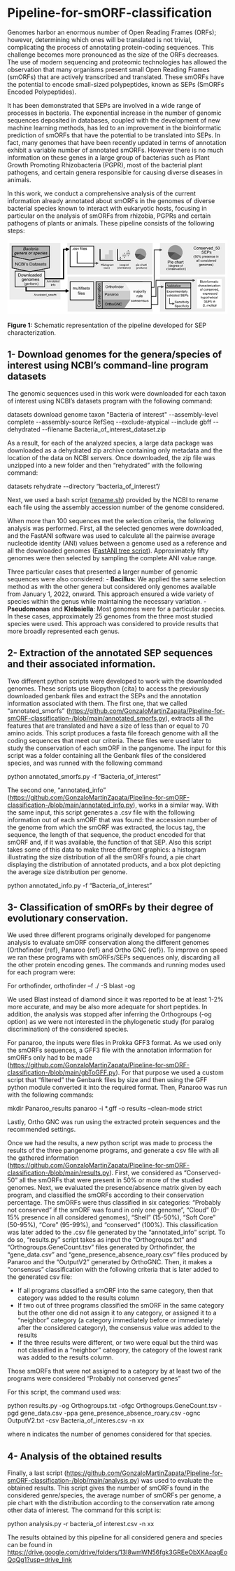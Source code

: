 # Pipeline-for-smORF-classification

Genomes harbor an enormous number of Open Reading Frames (ORFs); however, determining which ones will be translated is not trivial, complicating the process of annotating protein-coding sequences. This challenge becomes more pronounced as the size of the ORFs decreases. The use of modern sequencing and proteomic technologies has allowed the observation that many organisms present small Open Reading Frames (smORFs) that are actively transcribed and translated. These smORFs have the potential to encode small-sized polypeptides, known as SEPs (SmORFs Encoded Polypeptides). 

It has been demonstrated that SEPs are involved in a wide range of processes in bacteria.  The exponential increase in the number of genomic sequences deposited in databases, coupled with the development of new machine learning methods, has led to an improvement in the bioinformatic prediction of smORFs that have the potential to be translated into SEPs. In fact, many genomes that have been recently updated in terms of annotation exhibit a variable number of annotated smORFs. However there is no much information on these genes in a large group of bacterias such as Plant Growth Promoting Rhizobacteria (PGPR), most of the bacterial plant pathogens, and certain genera responsible for causing diverse diseases in animals.

In this work, we conduct a comprehensive analysis of the current information already annotated about smORFs in the genomes of diverse bacterial species known to interact with eukaryotic hosts, focusing in particular on the analysis of smORFs from rhizobia, PGPRs and certain pathogens of plants or animals. These pipeline consists of the following steps:

![Schematic representation of the pipeline developed for SEP characterization.](https://raw.githubusercontent.com/GonzaloMartinZapata/Pipeline-for-smORF-classification-/main/Fig1.png)

**Figure 1:** Schematic representation of the pipeline developed for SEP characterization.

## 1- Download genomes for the genera/species of interest using NCBI’s command-line program datasets

The genomic sequences used in this work were downloaded for each taxon of interest using NCBI’s datasets program with the following command:

datasets download genome taxon "Bacteria of interest" --assembly-level complete --assembly-source RefSeq --exclude-atypical --include gbff --dehydrated --filename Bacteria_of_interest_dataset.zip

As a result, for each of the analyzed species, a large data package was downloaded as a dehydrated zip archive containing only metadata and the location of the data on NCBI servers. Once downloaded, the zip file was unzipped into a new folder and then “rehydrated” with the following command:

datasets rehydrate --directory “bacteria_of_interest”/

Next, we used a bash script ([rename.sh](https://github.com/GonzaloMartinZapata/Pipeline-for-smORF-classification-/blob/main/rename.sh)) provided by the NCBI to rename each file using the assembly accession number of the genome considered.

When more than 100 sequences met the selection criteria, the following analysis was performed. First, all the selected genomes were downloaded, and the FastANI software was used to calculate all the pairwise average nucleotide identity (ANI) values between a genome used as a reference and all the downloaded genomes ([FastANI tree script](https://github.com/GonzaloMartinZapata/Pipeline-for-smORF-classification-/blob/main/Get_genomes_and_make_fastani_tree.ipynb)). Approximately fifty genomes were then selected by sampling the complete ANI value range.

Three particular cases that presented a larger number of genomic sequences were also considered: - **Bacillus**: We applied the same selection method as with the other genera but considered only genomes available from January 1, 2022, onward. This approach ensured a wide variety of species within the genus while maintaining the necessary variation. - **Pseudomonas** and **Klebsiella**: Most genomes were for a particular species. In these cases, approximately 25 genomes from the three most studied species were used. This approach was considered to provide results that more broadly represented each genus.


## 2- Extraction of the annotated SEP sequences and their associated information.

Two different python scripts were developed to work with the downloaded genomes. These scripts use Biopython {cita} to access the previously downloaded genbank files and extract the SEPs and the annotation information associated with them. The first one, that we called “annotated_smorfs” (https://github.com/GonzaloMartinZapata/Pipeline-for-smORF-classification-/blob/main/annotated_smorfs.py), extracts all the features that are translated and have a size of less than or equal to 70 amino acids. This script produces a fasta file foreach genome with all the coding sequences that meet our criteria. These files were used later to study the conservation of each smORF in the pangenome. The input for this script was a folder containing all the Genbank files of the considered species, and was runned with the following command

python annotated_smorfs.py -f “Bacteria_of_interest”

The second one, “annotated_info” (https://github.com/GonzaloMartinZapata/Pipeline-for-smORF-classification-/blob/main/annotated_info.py), works in a similar way. With the same input, this script generates a .csv file with the following information out of each smORF that was found: the accession number of the genome from which the smORF was extracted, the locus tag, the sequence, the length of that sequence, the product encoded for that smORF and, if it was available, the function of that SEP. Also this script takes some of this data to make three different graphics: a histogram illustrating the size distribution of all the smORFs found, a pie chart displaying the distribution of annotated products, and a box plot depicting the average size distribution per genome.

python annotated_info.py -f “Bacteria_of_interest”

## 3- Classification of smORFs by their degree of evolutionary conservation.

We used three different programs originally developed for pangenome analysis to evaluate smORF conservation along the different genomes (Orthofinder {ref}, Panaroo {ref} and Ortho GNC {ref}). To improve on speed we ran these programs with smORFs/SEPs sequences only, discarding all the other protein encoding genes. The commands and running modes used for each program were: 

For orthofinder,  orthofinder  –f ./ -S blast -og

We used Blast instead of diamond since it was reported to be at least 1-2% more accurate, and may be also more adequate for short peptides. In addition, the analysis was stopped after inferring the Orthogroups (-og option) as we were not interested in the phylogenetic study (for paralog discrimination) of the considered species.

For panaroo, the inputs were files in Prokka GFF3 format.  As we used only the smORFs sequences, a GFF3 file with the annotation information for smORFs only had to be made (https://github.com/GonzaloMartinZapata/Pipeline-for-smORF-classification-/blob/main/gbToGFF.py). For that purpose we used a custom script that “filtered” the Genbank files by size and then using the GFF python module converted it into the required format. Then, Panaroo was run with the following commands:

mkdir Panaroo_results
panaroo -i *.gff -o results –clean-mode strict

Lastly, Ortho GNC was run using the extracted protein sequences and the recommended settings.  

Once we had the results, a new python script was made to process the results of the three pangenome programs, and generate a csv file with all the gathered information (https://github.com/GonzaloMartinZapata/Pipeline-for-smORF-classification-/blob/main/results.py). First, we considered as “Conserved-50” all the smORFs that were present in 50% or more of the studied genomes. Next, we evaluated the presence/absence matrix given by each program, and classified the smORFs according to their conservation percentage. The smORFs were thus classified in six categories: “Probably not conserved” if the smORF was found in only one genome”, “Cloud” (0-15% presence in all considered genomes), “Shell” (15-50%), “Soft Core” (50-95%), “Core” (95-99%), and “conserved” (100%). This classification was later added to the .csv file generated by the “annotated_info” script. To do so, “results.py” script takes as input the “Orthogroups.txt” and “Orthogroups.GeneCount.tsv” files generated by Orthofinder, the “gene_data.csv” and “gene_presence_absence_roary.csv” files produced by Panaroo and the “OutputV2” generated by OrthoGNC. Then, it makes a “consensus” classification with the following criteria that is later added to the generated csv file: 
* If all programs classified a smORF into the same category, then that category was added to the results column
* If two out of three programs classified the smORF in the same category but the other one did not assign it to any category, or assigned it to a “neighbor” category (a category immediately before or immediately after the considered category), the consensus value was added to the results
* If the three results were different, or two were equal but the third was not classified in a “neighbor” category, the category of the lowest rank was added to the results column.

Those smORFs that were not assigned to a category by at least two of the programs were considered “Probably not conserved genes” 

For this script, the command used was: 

python results.py -og Orthogroups.txt -ofgc Orthogroups.GeneCount.tsv -pgd gene_data.csv -ppa gene_presence_absence_roary.csv -ognc OutputV2.txt -csv Bacteria_of_interes.csv -n xx

where n indicates the number of genomes considered for that species. 

## 4- Analysis of the obtained results

Finally, a last script (https://github.com/GonzaloMartinZapata/Pipeline-for-smORF-classification-/blob/main/analysis.py) was used to evaluate the obtained results. This script gives the number of smORFs found in the considered genre/species, the average number of smORFs per genome, a pie chart with the distribution according to the conservation rate among other data of interest. The command for this script is:

python analysis.py -r bacteria_of interest.csv -n xx 

The results obtained by this pipeline for all considered genera and species can be found in https://drive.google.com/drive/folders/13I8wmWN56fgk3GREeObXKApagEoQqQg1?usp=drive_link

